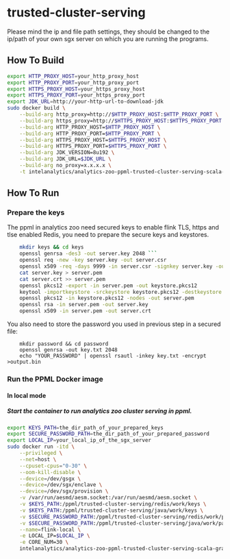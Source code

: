 # trusted-cluster-serving
Please mind the ip and file path settings, they should be changed to the ip/path of your own sgx server on which you are running the programs.

## How To Build
```bash
export HTTP_PROXY_HOST=your_http_proxy_host
export HTTP_PROXY_PORT=your_http_proxy_port
export HTTPS_PROXY_HOST=your_https_proxy_host
export HTTPS_PROXY_PORT=your_https_proxy_port
export JDK_URL=http://your-http-url-to-download-jdk
sudo docker build \
    --build-arg http_proxy=http://$HTTP_PROXY_HOST:$HTTP_PROXY_PORT \
    --build-arg https_proxy=http://$HTTPS_PROXY_HOST:$HTTPS_PROXY_PORT \
    --build-arg HTTP_PROXY_HOST=$HTTP_PROXY_HOST \
    --build-arg HTTP_PROXY_PORT=$HTTP_PROXY_PORT \
    --build-arg HTTPS_PROXY_HOST=$HTTPS_PROXY_HOST \
    --build-arg HTTPS_PROXY_PORT=$HTTPS_PROXY_PORT \
    --build-arg JDK_VERSION=8u192 \
    --build-arg JDK_URL=$JDK_URL \
    --build-arg no_proxy=x.x.x.x \
    -t intelanalytics/analytics-zoo-ppml-trusted-cluster-serving-scala-graphene:0.10-SNAPSHOT -f ./Dockerfile .
```

## How To Run
### Prepare the keys
The ppml in analytics zoo need secured keys to enable flink TLS, https and tlse enabled Redis, you need to prepare the secure keys and keystores.
```bash
    mkdir keys && cd keys
    openssl genrsa -des3 -out server.key 2048 ```
    openssl req -new -key server.key -out server.csr
    openssl x509 -req -days 9999 -in server.csr -signkey server.key -out server.crt
    cat server.key > server.pem
    cat server.crt >> server.pem
    openssl pkcs12 -export -in server.pem -out keystore.pkcs12
    keytool -importkeystore -srckeystore keystore.pkcs12 -destkeystore keystore.jks -srcstoretype PKCS12 -deststoretype JKS
    openssl pkcs12 -in keystore.pkcs12 -nodes -out server.pem
    openssl rsa -in server.pem -out server.key
    openssl x509 -in server.pem -out server.crt
```
You also need to store the password you used in previous step in a secured file:
```
    mkdir password && cd password
    openssl genrsa -out key.txt 2048
    echo "YOUR_PASSWORD" | openssl rsautl -inkey key.txt -encrypt >output.bin
```

### Run the PPML Docker image
#### In local mode
##### Start the container to run analytics zoo cluster serving in ppml.
```bash
export KEYS_PATH=the_dir_path_of_your_prepared_keys
export SECURE_PASSWORD_PATH=the_dir_path_of_your_prepared_password
export LOCAL_IP=your_local_ip_of_the_sgx_server
sudo docker run -itd \
    --privileged \
    --net=host \
    --cpuset-cpus="0-30" \
    --oom-kill-disable \
    --device=/dev/gsgx \
    --device=/dev/sgx/enclave \
    --device=/dev/sgx/provision \
    -v /var/run/aesmd/aesm.socket:/var/run/aesmd/aesm.socket \
    -v $KEYS_PATH:/ppml/trusted-cluster-serving/redis/work/keys \
    -v $KEYS_PATH:/ppml/trusted-cluster-serving/java/work/keys \
    -v $SECURE_PASSWORD_PATH:/ppml/trusted-cluster-serving/redis/work/passowrd \
    -v $SECURE_PASSWORD_PATH:/ppml/trusted-cluster-serving/java/work/passowrd \
    --name=flink-local \
    -e LOCAL_IP=$LOCAL_IP \
    -e CORE_NUM=30 \
    intelanalytics/analytics-zoo-ppml-trusted-cluster-serving-scala-graphene:0.10-SNAPSHOT /ppml/trusted-cluster-serving/start-all.sh
```

